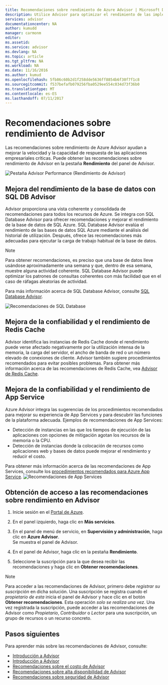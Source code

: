 ```yaml
---
title: Recomendaciones sobre rendimiento de Azure Advisor | Microsoft Docs
description: Utilice Advisor para optimizar el rendimiento de las implementaciones de Azure.
services: advisor
documentationcenter: NA
author: kumudd
manager: carmonm
editor: 
ms.assetid: 
ms.service: advisor
ms.devlang: NA
ms.topic: article
ms.tgt_pltfrm: NA
ms.workload: NA
ms.date: 11/16/2016
ms.author: kumud
ms.openlocfilehash: 5fb86c60b2d1f258dde5636ff8854b6f30f7f1c8
ms.sourcegitcommit: f537befafb079256fba0529ee554c034d73f36b0
ms.translationtype: MT
ms.contentlocale: es-ES
ms.lasthandoff: 07/11/2017
---
```

# <a name="advisor-performance-recommendations"></a>Recomendaciones sobre rendimiento de Advisor

Las recomendaciones sobre rendimiento de Azure Advisor ayudan a mejorar la velocidad y la capacidad de respuesta de las aplicaciones empresariales críticas. Puede obtener las recomendaciones sobre rendimiento de Advisor en la pestaña **Rendimiento** del panel de Advisor.

![Pestaña Advisor Performance (Rendimiento de Advisor)](./media/advisor-performance-recommendations/advisor-performance-tab.png)

## <a name="improve-database-performance-with-sql-db-advisor"></a>Mejora del rendimiento de la base de datos con SQL DB Advisor

Advisor proporciona una vista coherente y consolidada de recomendaciones para todos los recursos de Azure. Se integra con SQL Database Advisor para ofrecer recomendaciones y mejorar el rendimiento de la base de datos de SQL Azure. SQL Database Advisor evalúa el rendimiento de las bases de datos SQL Azure mediante el análisis del historial de utilización. Después, ofrece las recomendaciones más adecuadas para ejecutar la carga de trabajo habitual de la base de datos. 

> [!NOTE]
> Para obtener recomendaciones, es preciso que una base de datos lleve usándose aproximadamente una semana y que, dentro de esa semana, muestre alguna actividad coherente. SQL Database Advisor puede optimizar los patrones de consultas coherentes con más facilidad que en el caso de ráfagas aleatorias de actividad.

Para más información acerca de SQL Database Advisor, consulte [SQL Database Advisor](https://azure.microsoft.com/en-us/documentation/articles/sql-database-advisor/).

![Recomendaciones de SQL Database](./media/advisor-performance-recommendations/advisor-performance-sql.png)

## <a name="improve-redis-cache-performance-and-reliability"></a>Mejora de la confiabilidad y el rendimiento de Redis Cache

Advisor identifica las instancias de Redis Cache donde el rendimiento puede verse afectado negativamente por la utilización intensa de la memoria, la carga del servidor, el ancho de banda de red o un número elevado de conexiones de cliente. Advisor también sugiere procedimientos recomendados para evitar posibles problemas. Para obtener más información acerca de las recomendaciones de Redis Cache, vea [Advisor de Redis Cache](https://azure.microsoft.com/en-us/documentation/articles/cache-configure/#redis-cache-advisor).


## <a name="improve-app-service-performance-and-reliability"></a>Mejora de la confiabilidad y el rendimiento de App Service

Azure Advisor integra las sugerencias de los procedimientos recomendados para mejorar su experiencia de App Services y para descubrir las funciones de la plataforma adecuada. Ejemplos de recomendaciones de App Services:
* Detección de instancias en las que los tiempos de ejecución de las aplicaciones con opciones de mitigación agotan los recursos de la memoria o la CPU.
* Detección de instancias donde la colocación de recursos como aplicaciones web y bases de datos puede mejorar el rendimiento y reducir el costo. 

Para obtener más información acerca de las recomendaciones de App Services, consulte los [procedimientos recomendados para Azure App Service](https://azure.microsoft.com/en-us/documentation/articles/app-service-best-practices/).
![Recomendaciones de App Services](./media/advisor-performance-recommendations/advisor-performance-app-service.png)

## <a name="how-to-access-performance-recommendations-in-advisor"></a>Obtención de acceso a las recomendaciones sobre rendimiento en Advisor

1. Inicie sesión en el [Portal de Azure](https://portal.azure.com).

2. En el panel izquierdo, haga clic en **Más servicios**.

3. En el panel de menú de servicio, en **Supervisión y administración**, haga clic en **Azure Advisor**.  
 Se muestra el panel de Advisor.

4. En el panel de Advisor, haga clic en la pestaña **Rendimiento**.

5. Seleccione la suscripción para la que desea recibir las recomendaciones y haga clic en **Obtener recomendaciones**.

> [!NOTE]
> Para acceder a las recomendaciones de Advisor, primero debe *registrar su suscripción* en dicha solución. Una suscripción se registra cuando el *propietario de esta* inicia el panel de Advisor y hace clic en el botón **Obtener recomendaciones**. Esta operación *solo se realiza una vez*. Una vez registrada la suscripción, puede acceder a las recomendaciones de Advisor como *Propietario*, *Contribuidor* o *Lector* para una suscripción, un grupo de recursos o un recurso concreto.

## <a name="next-steps"></a>Pasos siguientes

Para aprender más sobre las recomendaciones de Advisor, consulte:

* [Introducción a Advisor](advisor-overview.md)
* [Introducción a Advisor](advisor-get-started.md)
* [Recomendaciones sobre el costo de Advisor](advisor-performance-recommendations.md)
* [Recomendaciones sobre alta disponibilidad de Advisor](advisor-high-availability-recommendations.md)
* [Recomendaciones sobre seguridad de Advisor](advisor-security-recommendations.md)

